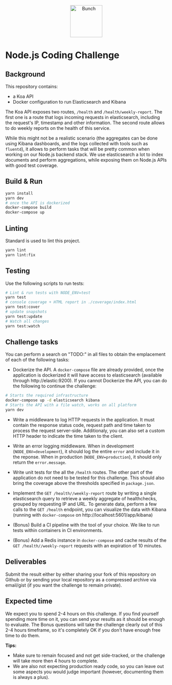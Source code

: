 <p align="center">
  <img height="100px" src="https://bunch.ai/wp-content/themes/bunch/images/bunch-logo-rgb.svg" alt="Bunch" />
</p>

# Node.js Coding Challenge

## Background

This repository contains:

* a Koa API
* Docker configuration to run Elasticsearch and Kibana

The Koa API exposes two routes, `/health` and `/health/weekly-report`. The first one is a route that logs incoming requests in elasticsearch, including the request's IP, timestamp and other information. The second route allows to do weekly reports on the health of this service.

While this might not be a realistic scenario (the aggregates can be done using Kibana dashboards, and the logs collected with tools such as `fluentd`), it allows to perform tasks that will be pretty common when working on our Node.js backend stack. We use elasticsearch a lot to index documents and perform aggregations, while exposing them on Node.js APIs with good test coverage.

## Build & Run

```sh
yarn install
yarn dev
# once the API is dockerized
docker-compose build
docker-compose up
```

## Linting

Standard is used to lint this project.

```sh
yarn lint
yarn lint:fix
```

## Testing

Use the following scripts to run tests:

```sh
# Lint & run tests with NODE_ENV=test
yarn test
# console coverage + HTML report in ./coverage/index.html
yarn test:cover
# update snapshots
yarn test:update
# Watch all changes
yarn test:watch
```

## Challenge tasks

You can perform a search on "TODO:" in all files to obtain the emplacement of each of the following tasks:

* Dockerize the API. A `docker-compose` file are already provided, once the application is dockerized it will have access to elasticsearch (available through http://elastic:9200). If you cannot Dockerize the API, you can do the following to continue the challenge:

```sh
# Starts the required infrastructure
docker-compose up -d elasticsearch kibana
# Starts the API with a file watch, works on all platform
yarn dev
```

* Write a middleware to log HTTP requests in the application. It must contain the response status code, request path and time taken to process the request server-side. Additionaly, you can also set a custom HTTP header to indicate the time taken to the client.

* Write an error logging middleware. When in development (`NODE_ENV=development`), it should log the entire `error` and include it in the reponse. When in production (`NODE_ENV=production`), it should only return the `error.message`.

* Write unit tests for the all the `/health` routes. The other part of the application do not need to be tested for this challenge. This should also bring the coverage above the thresholds specified in `package.json`.

* Implement the `GET /health//weekly-report` route by writing a single elasticsearch query to retrieve a weekly aggregate of healthchecks, grouped by requesting IP and URL. To generate data, perform a few calls to the `GET /health` endpoint, you can visualize the data with Kibana (running with `docker-compose` on http://localhost:5601/app/kibana)

* (Bonus) Build a CI pipeline with the tool of your choice. We like to run tests within containers in CI environments.

* (Bonus) Add a Redis instance in `docker-compose` and cache results of the `GET /health//weekly-report` requests with an expiration of 10 minutes.

## Deliverables

Submit the result either by either sharing your fork of this repository on Github or by sending your local repository as a compressed archive via email/gist (if you want the challenge to remain private).

## Expected time

We expect you to spend 2-4 hours on this challenge. If you find yourself spending more time on it, you can send your results as it should be enough to evaluate. The Bonus questions will take the challenge clearly out of this 2-4 hours timeframe, so it's completely OK if you don't have enough free time to do them.

**Tips:**

* Make sure to remain focused and not get side-tracked, or the challenge will take more then 4 hours to complete.
* We are also not expecting production ready code, so you can leave out some aspects you would judge important (however, documenting them is always a plus).
